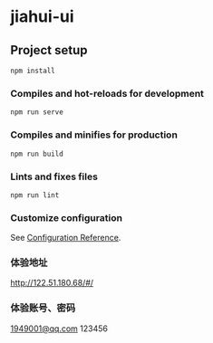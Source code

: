 # jiahui-ui

## Project setup
```
npm install
```

### Compiles and hot-reloads for development
```
npm run serve
```

### Compiles and minifies for production
```
npm run build
```

### Lints and fixes files
```
npm run lint
```

### Customize configuration
See [Configuration Reference](https://cli.vuejs.org/config/).

### 体验地址
http://122.51.180.68/#/

### 体验账号、密码
1949001@qq.com
123456
